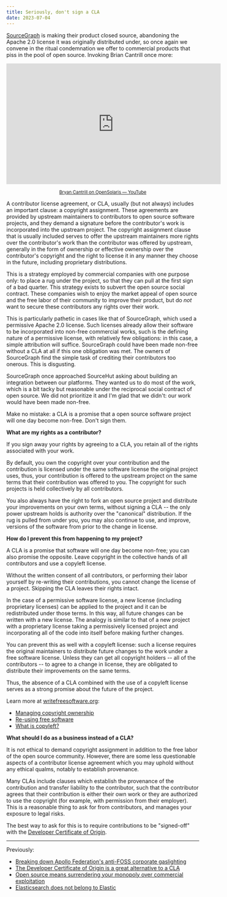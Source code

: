 ```yaml
---
title: Seriously, don't sign a CLA
date: 2023-07-04
---
```


[SourceGraph][0] is making their product closed source, abandoning the Apache
2.0 license it was originally distributed under, so once again we convene in the
ritual condemnation we offer to commercial products that piss in the pool of
open source. Invoking Brian Cantrill once more:

[0]: https://about.sourcegraph.com/

<iframe
  width="560"
  height="315"
  src="https://www.youtube-nocookie.com/embed/-zRN7XLCRhc?start=2483"
  frameborder="0"
  allow="accelerometer; autoplay; gyroscope; picture-in-picture"
  allowfullscreen></iframe>

<p>
<a
  style="display: block; text-align: center"
  href="https://youtu.be/-zRN7XLCRhc?t=2483"
><small>Bryan Cantrill on OpenSolaris &mdash; YouTube</small></a>

A contributor license agreement, or CLA, usually (but not always) includes an
important clause: a copyright assignment. These agreements are provided by
upstream maintainers to contributors to open source software projects, and they
demand a signature before the contributor's work is incorporated into the
upstream project. The copyright assignment clause that is usually included
serves to offer the upstream maintainers more rights over the contributor's work
than the contributor was offered by upstream, generally in the form of ownership
or effective ownership over the contributor's copyright and the right to license
it in any manner they choose in the future, including proprietary distributions.

This is a strategy employed by commercial companies with one purpose only: to
place a rug under the project, so that they can pull at the first sign of a bad
quarter. This strategy exists to subvert the open source social contract. These
companies wish to enjoy the market appeal of open source and the free labor of
their community to improve their product, but do *not* want to secure these
contributors any rights over their work.

This is particularly pathetic in cases like that of SourceGraph, which used a
permissive Apache 2.0 license. Such licenses already allow their software to be
incorporated into non-free commercial works, such is the defining nature of a
permissive license, with relatively few obligations: in this case, a simple
attribution will suffice. SourceGraph could have been made non-free without a
CLA at all if this one obligation was met. The owners of SourceGraph find the
simple task of crediting their contributors too onerous. This is disgusting.

SourceGraph once approached SourceHut asking about building an integration
between our platforms. They wanted us to do most of the work, which is a bit
tacky but reasonable under the reciprocal social contract of open source. We
did not prioritize it and I'm glad that we didn't: our work would have been made
non-free.

Make no mistake: a CLA is a promise that a open source software project will one
day become non-free. Don't sign them.

**What are my rights as a contributor?**

If you sign away your rights by agreeing to a CLA, you retain all of the rights
associated with your work.

By default, you own the copyright over your contribution and the contribution is
licensed under the same software license the original project uses, thus, your
contribution is offered to the upstream project on the same terms that their
contribution was offered to you. The copyright for such projects is held
collectively by all contributors.

You also always have the right to fork an open source project and distribute
your improvements on your own terms, without signing a CLA -- the only power
upstream holds is authority over the "canonical" distribution. If the rug is
pulled from under you, you may also continue to use, and improve, versions of
the software from prior to the change in license.

**How do I prevent this from happening to my project?**

A CLA is a promise that software will one day become non-free; you can also
promise the opposite. Leave copyright in the collective hands of all
contributors and use a copyleft license.

Without the written consent of all contributors, or performing their labor
yourself by re-writing their contributions, you cannot change the license of a
project. Skipping the CLA leaves their rights intact.

In the case of a permissive software license, a new license (including
proprietary licenses) can be applied to the project and it can be redistributed
under those terms. In this way, all future changes can be written with a new
license. The analogy is similar to that of a new project with a proprietary
license taking a permissively licensed project and incorporating all of the code
into itself before making further changes.

You can prevent this as well with a copyleft license: such a license requires
the original maintainers to distribute future changes to the work under a free
software license. Unless they can get all copyright holders -- all of the
contributors -- to agree to a change in license, they are obligated to
distribute their improvements on the same terms.

Thus, the absence of a CLA combined with the use of a copyleft license serves as
a strong promise about the future of the project.

Learn more at [writefreesoftware.org](https://writefreesoftware.org):

* [Managing copyright ownership](https://writefreesoftware.org/learn/participate/copyright-ownership/)
* [Re-using free software](https://writefreesoftware.org/learn/participate/derived-works/)
* [What is copyleft?](https://writefreesoftware.org/learn/participate/derived-works/)

**What should I do as a business instead of a CLA?**

It is not ethical to demand copyright assignment in addition to the free labor
of the open source community. However, there are some less questionable aspects
of a contributor license agreement which you may uphold without any ethical
qualms, notably to establish provenance.

Many CLAs include clauses which establish the provenance of the contribution and
transfer liability to the contributor, such that the contributor agrees that
their contribution is either their own work or they are authorized to use the
copyright (for example, with permission from their employer). This is a
reasonable thing to ask for from contributors, and manages your exposure to
legal risks.

The best way to ask for this is to require contributions to be "signed-off" with
the [Developer Certificate of
Origin](https://drewdevault.com/2021/04/12/DCO.html).

---

Previously:

* [Breaking down Apollo Federation's anti-FOSS corporate gaslighting](https://drewdevault.com/2021/11/05/Apollo-federation-2-gaslighting.html)
* [The Developer Certificate of Origin is a great alternative to a CLA](https://drewdevault.com/2021/04/12/DCO.html)
* [Open source means surrendering your monopoly over commercial exploitation](https://drewdevault.com/2021/01/20/FOSS-is-to-surrender-your-monopoly.html)
* [Elasticsearch does not belong to Elastic](https://drewdevault.com/2021/01/19/Elasticsearch-does-not-belong-to-Elastic.html)
